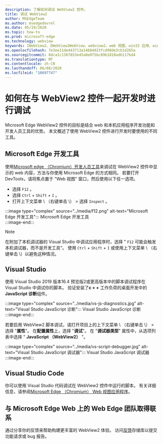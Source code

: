 ```yaml
---
description: 了解如何调试 WebView2 控件。
title: 调试 WebView2
author: MSEdgeTeam
ms.author: msedgedevrel
ms.date: 05/19/2020
ms.topic: how-to
ms.prod: microsoft-edge
ms.technology: webview
keywords: IWebView2、IWebView2WebView、webview2、web 视图、win32 应用、win32、edge、ICoreWebView2、ICoreWebView2Host、浏览器控件、边缘 html
ms.openlocfilehash: 7e3ee11de443713a14684023fcd90de3cb1d265a
ms.sourcegitcommit: 8dca1c1367853e45a0a975bc89b1818adb117bd4
ms.translationtype: MT
ms.contentlocale: zh-CN
ms.lasthandoff: 06/08/2020
ms.locfileid: "10697747"
---
```

# 如何在与 WebView2 控件一起开发时进行调试  

Microsoft Edge WebView2 控件的目标是结合 web 和本机应用程序开发功能和开发人员工具的优势。  本文概述了使用 WebView2 控件进行开发时要使用的不同工具。  

## Microsoft Edge 开发工具  

使用[Microsoft edge （Chromium）开发人员工具](/microsoft-edge/devtools-guide-chromium)来调试在 WebView2 控件中显示的 web 内容，方法与你使用 Microsoft Edge 的方式相同。  若要打开 DevTools，请将焦点置于 "Web 视图" 窗口，然后使用以下任一选项。  
*   选择 `F12` 。  
*   选择 `Ctrl` + `Shift` + `I` 。  
*   打开上下文菜单 \ （右键单击 \） > 选择 `Inspect` 。  

:::image type="complex" source="../media/f12.png" alt-text="Microsoft Edge 开发工具":::
   Microsoft Edge 开发工具  
:::image-end:::  

> [!NOTE]
> 在附加了本机调试器的 Visual Studio 中调试应用程序时，选择 " `F12` 可能会触发本机调试器，而不是开发工具"。  使用 `Ctrl` + `Shift` + `I` 或使用上下文菜单 \ （右键单击 \）以避免这种情况。  

## Visual Studio  

使用 Visual Studio 2019 版本16.4 预览版2或更高版本中的脚本调试程序在 Visual Studio 中调试你的脚本。  验证安装了**c + +** 工作负荷的桌面开发中的**JavaScript 诊断**组件。  

:::image type="complex" source="../media/vs-js-diagnostics.jpg" alt-text="Visual Studio JavaScript 诊断":::
   Visual Studio JavaScript 诊断  
:::image-end:::  

<!--todo: Please update the image to use a red rectangle to outline the portion of the screen to highlight  -->  

若要启用 WebView2 脚本调试，请打开项目上的上下文菜单 \ （右键单击 \） > 选择 "**属性**"。  在**配置属性**上，选择 "**调试**"。  在 "**调试器类型**" 属性中，从选项列表中选择 " **JavaScript （WebView2）** "。 

:::image type="complex" source="../media/vs-script-debugger.jpg" alt-text="Visual Studio JavaScript 调试器":::
   Visual Studio JavaScript 调试器  
:::image-end:::  

<!--todo: Please update the image to use a red rectangle to outline the portion of the screen to highlight  -->  

## Visual Studio Code  

你可以使用 Visual Studio 代码调试在 WebView2 控件中运行的脚本。  有关详细信息，请参阅[Microsoft Edge （Chromium） Web 视图应用程序](https://github.com/microsoft/vscode-edge-debug2/blob/master/README.md#microsoft-edge-chromium-webview-applications)。  

<!--todo:  add See also heading  -->  

## 与 Microsoft Edge Web 上的 Web Edge 团队取得联系  

通过分享你的反馈来帮助构建更丰富的 WebView2 体验。  访问[反馈](https://aka.ms/webviewfeedback)存储库以提交功能请求或 bug 报告。  
